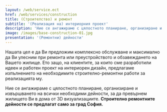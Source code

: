 ```yaml
---
layout: /web/service.ect
href: /web/services/construction
title: (Строителство) и ремонт
subtitle: '(Реализация на) интериорния проект'
description: 'Ние се ангажираме с цялостното планиране, организиране и извършването на всички необходими дейности, за да превърнем жилището Ви в дома от 3D визуализациите.'
image: /images/base-construction-01.jpg
presentation: '(Ремонтни) дейности'
---
```

Нашата цел е да Ви предложим комплексно обслужване и максимално да Ви улесним при ремонта или преустройството и обзавеждането на Вашето жилище. Ето защо, на клиентите, за които сме разработили идеен и работен проект на интериорен дизайн, предлагаме изпълнението на необходимите строително-ремонтни работи за реализацията му.  

Ние се ангажираме с цялостното планиране, организиране и извършването на всички необходими дейности, за да превърнем жилището Ви в дома от 3D визуализациите. **Строително ремонтните дейности се предлагат само за град София.**